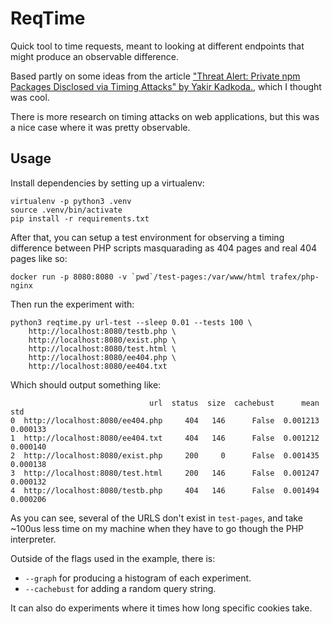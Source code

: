 # ReqTime

Quick tool to time requests, meant to looking at different endpoints that might
produce an observable difference.

Based partly on some ideas from the article ["Threat Alert: Private npm Packages Disclosed via Timing Attacks" by Yakir Kadkoda.](https://blog.aquasec.com/private-packages-disclosed-via-timing-attack-on-npm), which I thought was cool.

There is more research on timing attacks on web applications, but this was a
nice case where it was pretty observable.

## Usage

Install dependencies by setting up a virtualenv:
```
virtualenv -p python3 .venv
source .venv/bin/activate
pip install -r requirements.txt
```

After that, you can setup a test environment for observing a timing difference
between PHP scripts masquarading as 404 pages and real 404 pages like so:
```
docker run -p 8080:8080 -v `pwd`/test-pages:/var/www/html trafex/php-nginx
```

Then run the experiment with:
```
python3 reqtime.py url-test --sleep 0.01 --tests 100 \
    http://localhost:8080/testb.php \
    http://localhost:8080/exist.php \
    http://localhost:8080/test.html \
    http://localhost:8080/ee404.php \
    http://localhost:8080/ee404.txt
```

Which should output something like:
```
                               url  status  size  cachebust      mean       std
0  http://localhost:8080/ee404.php     404   146      False  0.001213  0.000133
1  http://localhost:8080/ee404.txt     404   146      False  0.001212  0.000140
2  http://localhost:8080/exist.php     200     0      False  0.001435  0.000138
3  http://localhost:8080/test.html     200   146      False  0.001247  0.000132
4  http://localhost:8080/testb.php     404   146      False  0.001494  0.000206
```

As you can see, several of the URLS don't exist in `test-pages`, and take ~100us
less time on my machine when they have to go though the PHP interpreter.

Outside of the flags used in the example, there is:
* `--graph` for producing a histogram of each experiment.
* `--cachebust` for adding a random query string.


It can also do experiments where it times how long specific cookies take.
